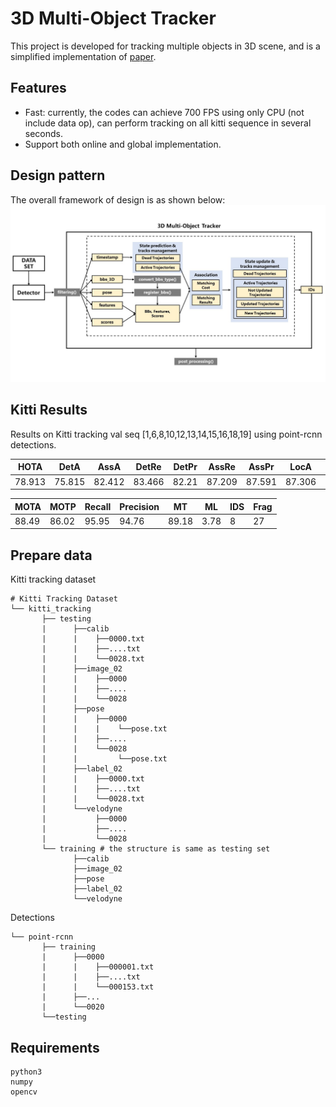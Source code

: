 # 3D Multi-Object Tracker
This project is developed for tracking multiple objects in 3D scene, and is a simplified
implementation of [paper](https://ieeexplore.ieee.org/abstract/document/9352500).
## Features
* Fast: currently, the codes can achieve 700 FPS using only CPU (not include data op), can perform tracking 
on all kitti sequence in several seconds. 
* Support both online and global implementation.  
## Design pattern
The overall framework of design is as shown below:
![](./doc/framework.jpg)

## Kitti Results
Results on Kitti tracking val seq [1,6,8,10,12,13,14,15,16,18,19] 
using point-rcnn detections. 
 
|HOTA  | DetA  |    AssA  |    DetRe  |   DetPr   |  AssRe  |   AssPr   |  LocA  |    RHOTA |
|---|---|---|---|---|---|---|---|---|
|78.913  |  75.815  |  82.412  |  83.466  |  82.21  |   87.209   | 87.591   | 87.306  |  82.921|

|MOTA|MOTP|Recall|Precision|MT|ML|IDS|Frag|
|---|---|---|---|---|---|---|---|
|88.49|86.02|95.95|94.76|89.18|3.78|8|27|

## Prepare data 

Kitti tracking dataset
```
# Kitti Tracking Dataset       
└── kitti_tracking
       ├── testing 
       |      ├──calib
       |      |    ├──0000.txt
       |      |    ├──....txt
       |      |    └──0028.txt
       |      ├──image_02
       |      |    ├──0000
       |      |    ├──....
       |      |    └──0028
       |      ├──pose
       |      |    ├──0000
       |      |    |    └──pose.txt
       |      |    ├──....
       |      |    └──0028
       |      |         └──pose.txt
       |      ├──label_02
       |      |    ├──0000.txt
       |      |    ├──....txt
       |      |    └──0028.txt
       |      └──velodyne
       |           ├──0000
       |           ├──....
       |           └──0028      
       └── training # the structure is same as testing set
              ├──calib
              ├──image_02
              ├──pose
              ├──label_02
              └──velodyne 
```
Detections
```
└── point-rcnn
       ├── training
       |      ├──0000
       |      |    ├──000001.txt
       |      |    ├──....txt
       |      |    └──000153.txt
       |      ├──...
       |      └──0020
       └──testing 
```

## Requirements
```
python3
numpy
opencv
```
